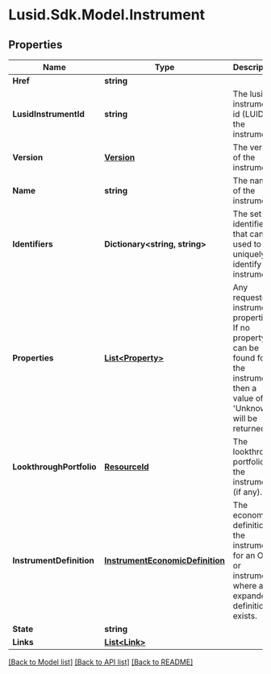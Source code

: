 # Lusid.Sdk.Model.Instrument
## Properties

Name | Type | Description | Notes
------------ | ------------- | ------------- | -------------
**Href** | **string** |  | [optional] 
**LusidInstrumentId** | **string** | The lusid instrument id (LUID) of the instrument | [optional] 
**Version** | [**Version**](Version.md) | The version of the instrument | [optional] 
**Name** | **string** | The name of the instrument | [optional] 
**Identifiers** | **Dictionary&lt;string, string&gt;** | The set of identifiers that can be used to uniquely identify the instrument | [optional] 
**Properties** | [**List&lt;Property&gt;**](Property.md) | Any requested instrument properties. If no property can be found for the instrument, then  a value of &#39;Unknown&#39; will be returned | [optional] 
**LookthroughPortfolio** | [**ResourceId**](ResourceId.md) | The lookthrough portfolio of the instrument (if any). | [optional] 
**InstrumentDefinition** | [**InstrumentEconomicDefinition**](InstrumentEconomicDefinition.md) | The economic definition of the instrument for an OTC or instrument where an expanded definition exists. | [optional] 
**State** | **string** |  | [optional] 
**Links** | [**List&lt;Link&gt;**](Link.md) |  | [optional] 

[[Back to Model list]](../README.md#documentation-for-models) [[Back to API list]](../README.md#documentation-for-api-endpoints) [[Back to README]](../README.md)

